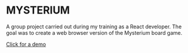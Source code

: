 # MYSTERIUM

A group project carried out during my training as a React developer. The goal was to create a web browser version of the Mysterium board game.

[Click for a demo](https://mysterium-app.herokuapp.com/)

